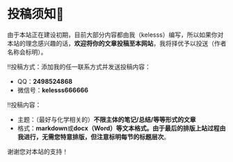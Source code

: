 # 投稿须知:bell:

由于本站正在建设初期，目前大部分内容都由我（kelesss）编写，所以如果你对本站的理念感兴趣的话，**欢迎将你的文章投稿至本网站**，我将择优予以投送（作者名称会标明）。

‼️投稿方式：添加我的任一联系方式并发送投稿内容：

- QQ：**2498524868**
- 微信号：**kelesss666666**

‼️投稿内容：

- 主题：（最好与化学相关的）**不限主体的笔记/总结/等等形式的文章**
- 格式：**markdown**或**docx（Word）**等文本格式。由于最后的排版上站过程由我进行，无需您特意排版，但注意**标明每节的标题层次**。

谢谢您对本站的支持！